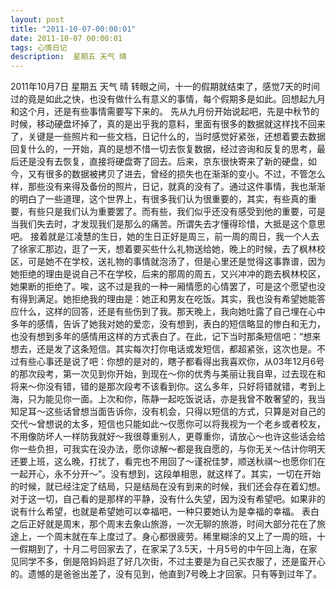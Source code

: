 ```yaml
---
layout: post
title: "2011-10-07-00:00:01"
date: 2011-10-07 00:00:01
tags: 心情日记
description:  星期五 天气 晴
---
```

2011年10月7日    星期五    天气 晴
转眼之间，十一的假期就结束了，感觉7天的时间过的竟是如此之快，也没有做什么有意义的事情，每个假期多是如此。回想起九月和这个月，还是有些事情需要写下来的。
先从九月份开始说起吧，先是中秋节的时候，移动硬盘坏掉了，真的是出乎我的意料，里面有很多的数据就这样找不回来了，关键是一些照片和一些文档，日记什么的，当时感觉好紧张，还想着要去数据回复什么的，一开始，真的是想不惜一切去恢复数据，经过咨询和反复的思考，最后还是没有去恢复，直接将硬盘寄了回去。后来，京东很快寄来了新的硬盘，如今，又有很多的数据被拷贝了进去，曾经的损失也在渐渐的变小。不过，不管怎么样，那些没有来得及备份的照片，日记，就真的没有了。通过这件事情，我也渐渐的明白了一些道理，这个世界上，有很多我们认为很重要的，其实，有些真的重要，有些只是我们认为重要罢了。而有些，我们似乎还没有感受到他的重要，可是当我们失去时，才发现我们是那么的痛苦。所谓失去才懂得珍惜，大抵是这个意思吧。
接着就是江凌慧的生日，她的生日正好是周三，前一周的周日，我一个人去了徐家汇那边，逛了一天，想着要买些什么礼物送给她，晚上的时候，去了枫林校区，可是她不在学校，送礼物的事情就泡汤了，但是心里还是觉得这事靠谱，因为她拒绝的理由是说自己不在学校，后来的那周的周五，又兴冲冲的跑去枫林校区，她果断的拒绝了。唉，这不过是我的一种一厢情愿的心情罢了，可是这个愿望也没有得到满足。她拒绝我的理由是：她正和男友在吃饭。其实，我也没有希望她能答应什么，这样的回答，还是有些伤到了我。那天晚上，我向她吐露了自己埋在心中多年的感情，告诉了她我对她的爱恋，没有想到，表白的短信略显的惨白和无力，也没有想到多年的感情用这样的方式表白了。在此，记下当时那条短信吧：“想来想去，还是发了这条短信。其实每次打你电话或发短信，都超紧张，这次也是。不过有些心事还是说了吧：你想的是对的，瞎子都看得出我喜欢你，从03年12月6号的那次段考，第一次见到你开始，到现在～你的优秀与美丽让我自卑，过去现在和将来～你没有错，错的是那次段考不该看到你。这么多年，只好将错就错，考到上海，只为能见你一面。上次和你，陈静一起吃饭说话，亦是我曾不敢奢望的，我当知足耳～这些话曾想当面告诉你，没有机会，只得以短信的方式，只算是对自己的交代～曾想说的太多，短信也只能如此～仅愿你可以将我视为一个老乡或者校友，不用像防坏人一样防我就好～我很尊重别人，更尊重你，请放心～也许这些话会给你一些负担，可我实在没办法，愿你谅解～都是我自愿的，与你无关～估计你明天还要上班，这么晚，打扰了，看完也不用回了～谨祝佳梦，顺送秋祺～也愿你们在一起开心，永不分开～”。没有想到，这段单相思，就这样了。其实，一切在开始的时候，就已经注定了结局，只是结局在没有到来的时候，我们还会存在着幻想。对于这一切，自己看的是那样的平静，没有什么失望，因为没有希望吧。如果非的说有什么希望，也就是希望她可以幸福吧，一种只要她认为是幸福的幸福。
表白之后正好就是周末，那个周末去象山旅游，一次无聊的旅游，时间大部分花在了旅途上，一个周末就在车上度过了。身心都很疲劳。稀里糊涂的又上了一周的班，十一假期到了，十月二号回家去了，在家呆了3.5天，十月5号的中午回上海，在家见同学不多，倒是陪妈妈逛了好几次街，不过主要是为自己买衣服了，还是蛮开心的。遗憾的是爸爸出差了，没有见到，他直到7号晚上才回家。只有等到过年了。
